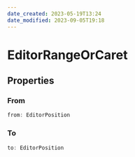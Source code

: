 ```yaml
---
date_created: 2023-05-19T13:24
date_modified: 2023-09-05T19:18
---
```

# EditorRangeOrCaret

## Properties

### From

```ts
from: EditorPosition
```

### To

```ts
to: EditorPosition
```
